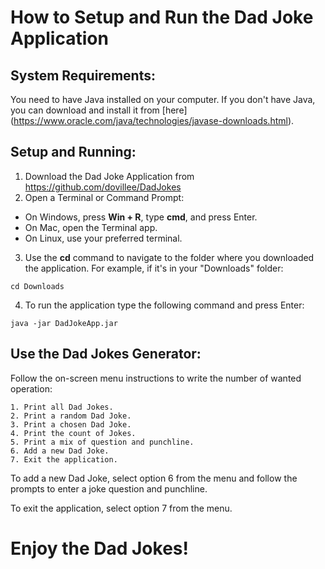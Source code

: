 # How to Setup and Run the Dad Joke Application

## System Requirements:

You need to have Java installed on your computer. If you don't have Java, you can download and install it from [here] (https://www.oracle.com/java/technologies/javase-downloads.html).
## Setup and Running:
1. Download the Dad Joke Application from https://github.com/dovillee/DadJokes
2. Open a Terminal or Command Prompt:
  - On Windows, press **Win + R**, type **cmd**, and press Enter.
  - On Mac, open the Terminal app.
  - On Linux, use your preferred terminal.
3. Use the **cd** command to navigate to the folder where you downloaded the application. For example, if it's in your "Downloads" folder:
```
cd Downloads
```
4. To run the application type the following command and press Enter:
```
java -jar DadJokeApp.jar
```

## Use the Dad Jokes Generator:
Follow the on-screen menu instructions to write the number of wanted operation:

```
1. Print all Dad Jokes.
2. Print a random Dad Joke.
3. Print a chosen Dad Joke.
4. Print the count of Jokes.
5. Print a mix of question and punchline.
6. Add a new Dad Joke.
7. Exit the application.
```
To add a new Dad Joke, select option 6 from the menu and follow the prompts to enter a joke question and punchline.

To exit the application, select option 7 from the menu.

# Enjoy the Dad Jokes!
